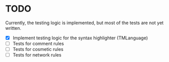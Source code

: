 # TODO

Currently, the testing logic is implemented, but most of the tests are not yet
written.

- [x] Implement testing logic for the syntax highlighter (TMLanguage)
- [ ] Tests for comment rules
- [ ] Tests for cosmetic rules
- [ ] Tests for network rules
